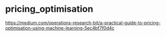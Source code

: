 # pricing_optimisation
https://medium.com/operations-research-bit/a-practical-guide-to-pricing-optimisation-using-machine-learning-5ec4bf7f0d4c
